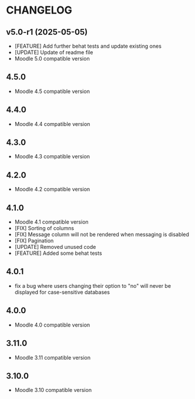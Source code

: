 # CHANGELOG

## v5.0-r1 (2025-05-05)
* [FEATURE] Add further behat tests and update existing ones
* [UPDATE] Update of readme file
* Moodle 5.0 compatible version

## 4.5.0
* Moodle 4.5 compatible version

## 4.4.0
* Moodle 4.4 compatible version

## 4.3.0
* Moodle 4.3 compatible version

## 4.2.0
* Moodle 4.2 compatible version

## 4.1.0
* Moodle 4.1 compatible version
* [FIX] Sorting of columns
* [FIX] Message column will not be rendered when messaging is disabled
* [FIX] Pagination
* [UPDATE] Removed unused code
* [FEATURE] Added some behat tests


## 4.0.1
* fix a bug where users changing their option to "no" will never be displayed for case-sensitive databases

## 4.0.0
* Moodle 4.0 compatible version

## 3.11.0
* Moodle 3.11 compatible version

## 3.10.0
* Moodle 3.10 compatible version